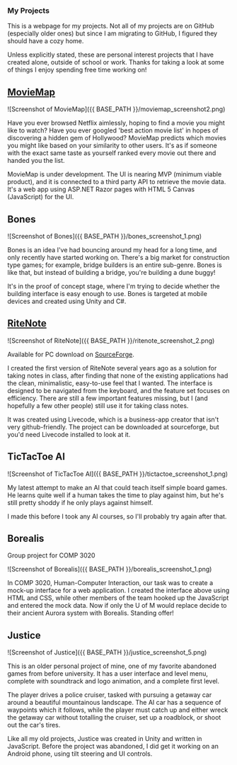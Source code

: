 ### My Projects

This is a webpage for my projects. Not all of my projects are on GitHub (especially older ones) but since I am migrating to GitHub, I figured they should have a cozy home.

Unless explicitly stated, these are personal interest projects that I have created alone, outside of school or work. Thanks for taking a look at some of things I enjoy spending free time working on!




## [MovieMap](https://github.com/timeofdave/MovieMap)

![Screenshot of MovieMap]({{ BASE_PATH }}/moviemap_screenshot2.png)

Have you ever browsed Netflix aimlessly, hoping to find a movie you might like to watch? Have you ever googled 'best action movie list' in hopes of discovering a hidden gem of Hollywood? MovieMap predicts which movies you might like based on your similarity to other users. It's as if someone with the exact same taste as yourself ranked every movie out there and handed you the list.

MovieMap is under development. The UI is nearing MVP (minimum viable product), and it is connected to a third party API to retrieve the movie data. It's a web app using ASP.NET Razor pages with HTML 5 Canvas (JavaScript) for the UI.



## Bones

![Screenshot of Bones]({{ BASE_PATH }}/bones_screenshot_1.png)

Bones is an idea I've had bouncing around my head for a long time, and only recently have started working on. There's a big market for construction type games; for example, bridge builders is an entire sub-genre. Bones is like that, but instead of building a bridge, you're building a dune buggy!

It's in the proof of concept stage, where I'm trying to decide whether the building interface is easy enough to use. Bones is targeted at mobile devices and created using Unity and C#.




## [RiteNote](https://sourceforge.net/projects/ritenote/)

![Screenshot of RiteNote]({{ BASE_PATH }}/ritenote_screenshot_2.png)

Available for PC download on [SourceForge](https://sourceforge.net/projects/ritenote/).

I created the first version of RiteNote several years ago as a solution for taking notes in class, after finding that none of the existing applications had the clean, minimalistic, easy-to-use feel that I wanted. The interface is designed to be navigated from the keyboard, and the feature set focuses on efficiency. There are still a few important features missing, but I (and hopefully a few other people) still use it for taking class notes.

It was created using Livecode, which is a business-app creator that isn't very github-friendly. The project can be downloaded at sourceforge, but you'd need Livecode installed to look at it.




## TicTacToe AI

![Screenshot of TicTacToe AI]({{ BASE_PATH }}/tictactoe_screenshot_1.png)

My latest attempt to make an AI that could teach itself simple board games. He learns quite well if a human takes the time to play against him, but he's still pretty shoddy if he only plays against himself.

I made this before I took any AI courses, so I'll probably try again after that.




## Borealis
Group project for COMP 3020

![Screenshot of Borealis]({{ BASE_PATH }}/borealis_screenshot_1.png)

In COMP 3020, Human-Computer Interaction, our task was to create a mock-up interface for a web application. I created the interface above using HTML and CSS, while other members of the team hooked up the JavaScript and entered the mock data. Now if only the U of M would replace decide to their ancient Aurora system with Borealis. Standing offer!




## Justice

![Screenshot of Justice]({{ BASE_PATH }}/justice_screenshot_5.png)

This is an older personal project of mine, one of my favorite abandoned games from before university. It has a user interface and level menu, complete with soundtrack and logo animation, and a complete first level.

The player drives a police cruiser, tasked with pursuing a getaway car around a beautiful mountainous landscape. The AI car has a sequence of waypoints which it follows, while the player must catch up and either wreck the getaway car without totalling the cruiser, set up a roadblock, or shoot out the car's tires.

Like all my old projects, Justice was created in Unity and written in JavaScript. Before the project was abandoned, I did get it working on an Android phone, using tilt steering and UI controls.
